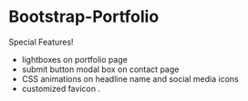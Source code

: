 # Bootstrap-Portfolio

Special Features!
- lightboxes on portfolio page
- submit button modal box on contact page
- CSS animations on headline name and social media icons
- customized favicon
.
